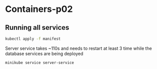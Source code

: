 # Containers-p02

## Running all services

``` bash
kubectl apply -f manifest
```

Server service takes ~110s and needs to restart at least 3 time while the database services are being deployed  

``` bash
minikube service server-service
```
